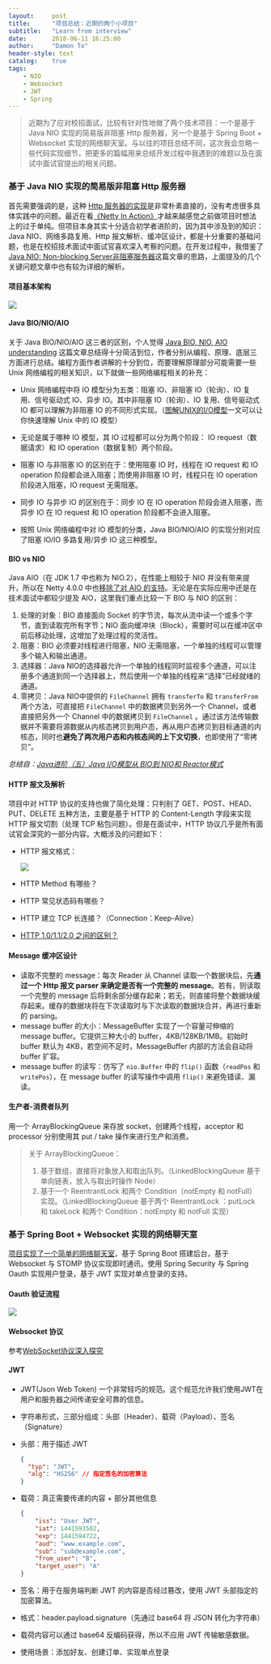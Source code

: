 ```yaml
---
layout:     post
title:      "项目总结：近期的两个小项目"
subtitle:   "Learn from interview"
date:       2018-06-11 16:25:00
author:     "Damon To"
header-style: text
catalog:    true
tags:
    - NIO
    - Websocket
    - JWT
    - Spring
---
```


> 近期为了应对校招面试，比较有针对性地做了两个技术项目：一个是基于 Java NIO 实现的简易版非阻塞 Http 服务器，另一个是基于 Spring Boot + Websocket 实现的网络聊天室。与以往的项目总结不同，这次我会忽略一些代码实现细节，把更多的篇幅用来总结开发过程中我遇到的难题以及在面试中面试官提出的相关问题。

### 基于 Java NIO 实现的简易版非阻塞 Http 服务器

首先需要强调的是，这种 [Http 服务器的实现](https://github.com/DamonDu/nio-server)是非常朴素直接的，没有考虑很多具体实践中的问题。最近在看[《Netty In Action》](https://www.amazon.com/Netty-Action-Norman-Maurer/dp/1617291471)才越来越感觉之前做项目时想法上的过于单纯。但项目本身其实十分适合初学者进阶的，因为其中涉及到的知识：Java NIO、网络多路复用、Http 报文解析、缓冲区设计，都是十分重要的基础问题，也是在校招技术面试中面试官喜欢深入考察的问题。在开发过程中，我借鉴了 [Java NIO: Non-blocking Server非阻塞服务器](http://wiki.jikexueyuan.com/project/java-nio-zh/java-nio-non-blocking-server.html)这篇文章的思路，上面提及的几个关键问题文章中也有较为详细的解析。

#### 项目基本架构

![](http://ompnv884d.bkt.clouddn.com/nio-aarchitecture.png)

#### Java BIO/NIO/AIO

关于 Java BIO/NIO/AIO 这三者的区别，个人觉得 [Java BIO, NIO, AIO understanding](https://www.programering.com/a/MDM0YzMwATE.html) 这篇文章总结得十分简洁到位，作者分别从编程、原理、底层三方面进行总结。编程方面作者讲解的十分到位，而要理解原理部分可能需要一些 Unix 网络编程的相关知识，以下就做一些网络编程相关的补充：

* Unix 网络编程中将 IO 模型分为五类：阻塞 IO、非阻塞 IO（轮询）、IO 复用、信号驱动式 IO、异步 IO。其中非阻塞 IO（轮询）、IO 复用、信号驱动式 IO 都可以理解为非阻塞 IO 的不同形式实现。（[图解UNIX的I/O模型](https://blog.csdn.net/lihao21/article/details/51620374)一文可以让你快速理解 Unix 中的 IO 模型）
* 无论是属于哪种 IO 模型，其 IO 过程都可以分为两个阶段： IO request（数据请求）和 IO operation（数据复制）两个阶段。
* 阻塞 IO 与非阻塞 IO 的区别在于：使用阻塞 IO 时，线程在 IO request 和 IO operation 阶段都会进入阻塞；而使用非阻塞 IO 时，线程只在 IO operation 阶段进入阻塞，IO request 无需阻塞。
* 同步 IO 与异步 IO 的区别在于：同步 IO 在 IO operation 阶段会进入阻塞，而异步 IO 在 IO request 和 IO operation 阶段都不会进入阻塞。

* 按照 Unix 网络编程中对 IO 模型的分类，Java BIO/NIO/AIO 的实现分别对应了阻塞 IO/IO 多路复用/异步 IO 这三种模型。

#### BIO vs NIO

Java AIO（在 JDK 1.7 中也称为 NIO.2），在性能上相较于 NIO 并没有带来提升，所以在 Netty 4.0.0 中也[移除了对 AIO 的支持](https://github.com/netty/netty/issues/2515)。无论是在实际应用中还是在技术面试中都较少提及 AIO，这里我们重点比较一下 BIO 与 NIO 的区别：

1. 处理的对象：BIO 直接面向 Socket 的字节流，每次从流中读一个或多个字节，直到读取完所有字节；NIO 面向缓冲块（Block），需要时可以在缓冲区中前后移动处理，这增加了处理过程的灵活性。
2. 阻塞：BIO 必须要对线程进行阻塞，NIO 无需阻塞，一个单独的线程可以管理多个输入和输出通道。
3. 选择器：Java NIO的选择器允许一个单独的线程同时监视多个通道，可以注册多个通道到同一个选择器上，然后使用一个单独的线程来“选择”已经就绪的通道。
4. 零拷贝：Java NIO中提供的 `FileChannel` 拥有 `transferTo` 和 `transferFrom` 两个方法，可直接把 `FileChannel` 中的数据拷贝到另外一个 Channel，或者直接把另外一个 Channel 中的数据拷贝到 `FileChannel` 。通过该方法传输数据并不需要将源数据从内核态拷贝到用户态，再从用户态拷贝到目标通道的内核态，同时也**避免了两次用户态和内核态间的上下文切换**，也即使用了“零拷贝”。

*总结自：[Java进阶（五）Java I/O模型从 BIO到 NIO和 Reactor模式](http://www.jasongj.com/java/nio_reactor/)*

#### HTTP 报文及解析

项目中对 HTTP 协议的支持也做了简化处理：只判别了 GET、POST、HEAD、PUT、DELETE 五种方法，主要是基于 HTTP 的 Content-Length 字段来实现 HTTP 报文切割（处理 TCP 粘包问题）。但是在面试中，HTTP 协议几乎是所有面试官会深究的一部分内容。大概涉及的问题如下：

* HTTP 报文格式：

  ![](http://ompnv884d.bkt.clouddn.com/Http-format.png)

* HTTP Method 有哪些？

* HTTP 常见状态码有哪些？

* HTTP 建立 TCP 长连接？（Connection：Keep-Alive）

* [HTTP 1.0/1.1/2.0 之间的区别？](https://www.jianshu.com/p/52d86558ca57)

#### Message 缓冲区设计

* 读取不完整的 message：每次 Reader 从 Channel 读取一个数据块后，先**通过一个 Http 报文 parser 来确定是否有一个完整的 message**。若有，则读取一个完整的 message 后将剩余部分缓存起来；若无，则直接将整个数据块缓存起来。缓存的数据块将在下次读取时与下次读取的数据块合并，再进行重新的 parsing。
* message buffer 的大小：MessageBuffer 实现了一个容量可伸缩的 message buffer。它提供三种大小的 buffer，4KB/128KB/1MB。初始时 buffer 默认为 4KB，若空间不足时，MessageBuffer 内部的方法会自动将 buffer 扩容。
* message buffer 的读写：仿写了 `nio.Buffer` 中的 `flip()` 函数（`readPos` 和 `writePos`），在 message buffer 的读写操作中调用 `flip()` 来避免错读、漏读。

#### 生产者-消费者队列

用一个 ArrayBlockingQueue 来存放 socket，创建两个线程，acceptor 和 processor 分别使用其 put / take 操作来进行生产和消费。

> 关于 ArrayBlockingQueue：
>
> 1. 基于数组，直接将对象放入和取出队列。（LinkedBlockingQueue 基于单向链表，放入与取出时操作 Node）
> 2. 基于一个 ReentrantLock 和两个 Condition（notEmpty 和 notFull） 实现。（LinkedBlockingQueue 基于两个 ReentrantLock ：putLock 和 takeLock 和两个 Condition：notEmpty 和 notFull 实现）

### 基于 Spring Boot + Websocket 实现的网络聊天室

[项目实现了一个简单的网络聊天室](https://github.com/DamonDu/websocketchat)，基于 Spring Boot 搭建后台，基于 Websocket 与 STOMP 协议实现即时通讯，使用 Spring Security 与 Spring Oauth 实现用户登录，基于 JWT 实现对单点登录的支持。

#### Oauth 验证流程

![](http://ompnv884d.bkt.clouddn.com/springbootwebsocket.png)

#### Websocket 协议

参考[WebSocket协议深入探究](http://www.infoq.com/cn/articles/deep-in-websocket-protocol)

#### JWT

- JWT(Json Web Token) 一个非常轻巧的规范。这个规范允许我们使用JWT在用户和服务器之间传递安全可靠的信息。

- 字符串形式，三部分组成：头部（Header）、载荷（Payload）、签名（Signature）

- 头部：用于描述 JWT

  ```json
  {
    "typ": "JWT", 
    "alg": "HS256" // 指定签名的加密算法
  }
  ```

- 载荷：真正需要传递的内容 + 部分其他信息

  ```json
  {
      "iss": "User JWT",
      "iat": 1441593502,
      "exp": 1441594722,
      "aud": "www.example.com",
      "sub": "sub@example.com",
      "from_user": "B",
      "target_user": "A"
  }
  ```

- 签名：用于在服务端判断 JWT 的内容是否经过篡改，使用 JWT 头部指定的加密算法。

- 格式：header.payload.signature（先通过 base64 将 JSON 转化为字符串）

- 载荷内容可以通过 base64 反编码获得，所以不应用 JWT 传输敏感数据。

- 使用场景：添加好友、创建订单、实现单点登录